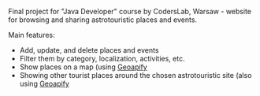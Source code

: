 Final project for "Java Developer" course by CodersLab, Warsaw - website for browsing and sharing astrotouristic places and events.

Main features:
- Add, update, and delete places and events
- Filter them by category, localization, activities, etc.
- Show places on a map (using [Geoapify](https://www.geoapify.com)
- Showing other tourist places around the chosen astrotouristic site (also using [Geoapify](https://www.geoapify.com)
